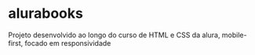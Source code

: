 # alurabooks
Projeto desenvolvido ao longo do curso de HTML e CSS da alura, mobile-first, focado em responsividade
